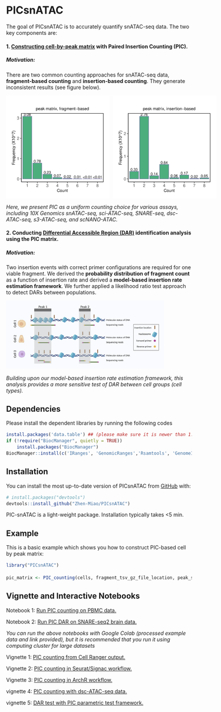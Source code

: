 
<!-- README.md is generated from README.Rmd. Please edit that file -->

# PICsnATAC

<!-- badges: start -->
<!-- badges: end -->

The goal of PICsnATAC is to accurately quantify snATAC-seq data. The two
key components are:

#### 1. <span style="text-decoration:underline">Constructing cell-by-peak matrix</span> with Paired Insertion Counting (PIC).

##### **Motivation**:

There are two common counting approaches for snATAC-seq data,
**fragment-based counting** and **insertion-based counting**. They
generate inconsistent results (see figure below).

<div style="display: flex;">

<img src="man/figures/README-F1c.svg" width="280"  style="margin-right: 10px;">
<img src="man/figures/README-F1d.svg" width="280" >

</div>

*Here, we present PIC as a uniform counting choice for various assays,
including 10X Genomics snATAC-seq, sci-ATAC-seq, SNARE-seq,
dsc-ATAC-seq, s3-ATAC-seq, and scNANO-ATAC.*

#### 2. Conducting <span style="text-decoration:underline">Differential Accessible Region (DAR)</span> identification analysis using the PIC matrix.

##### **Motivation**:

Two insertion events with correct primer configurations are required for
one viable fragment. We derived the **probability distribution of
fragment count** as a function of insertion rate and derived a
**model-based insertion rate estimation framework**. We further applied
a likelihood ratio test approach to detect DARs between populations.

<img src="man/figures/README-F1a.png" style="width:85.0%" />

*Building upon our model-based insertion rate estimation framework, this
analysis provides a more sensitive test of DAR between cell groups (cell
types).*

## Dependencies

Please install the dependent libraries by running the following codes

``` r
install.packages('data.table') ## (please make sure it is newer than 1.8)
if (!require("BiocManager", quietly = TRUE))
    install.packages("BiocManager")
BiocManager::install(c('IRanges', 'GenomicRanges','Rsamtools', 'GenomeInfoDb'))
```

## Installation

You can install the most up-to-date version of PICsnATAC from
[GitHub](https://github.com/Zhen-Miao/PICsnATAC) with:

``` r
# install.packages("devtools")
devtools::install_github("Zhen-Miao/PICsnATAC")
```

PIC-snATAC is a light-weight package. Installation typically takes \<5
min.

## Example

This is a basic example which shows you how to construct PIC-based cell
by peak matrix:

``` r
library("PICsnATAC")

pic_matrix <- PIC_counting(cells, fragment_tsv_gz_file_location, peak_sets)
```

## Vignette and Interactive Notebooks

Notebook 1: [Run PIC counting on PBMC
data.](https://github.com/Zhen-Miao/PICsnATAC/blob/main/vignettes/Run_PIC_counting_on_pbmc_3k_data.ipynb)

Notebook 2: [Run PIC DAR on SNARE-seq2 brain
data.](https://github.com/Zhen-Miao/PICsnATAC/blob/main/vignettes/Run_PIC_on_human_brain_data.ipynb)

*You can run the above notebooks with Google Colab (processed example
data and link provided), but it is recommended that you run it using
computing cluster for large datasets*

Vignette 1: [PIC counting from Cell Ranger
output.](https://htmlpreview.github.io/?https://github.com/Zhen-Miao/PICsnATAC/blob/main/vignettes/vignette-1----PIC-counting-with-10X-Cell-Ranger-output.html)

Vignette 2: [PIC counting in Seurat/Signac
workflow.](https://htmlpreview.github.io/?https://github.com/Zhen-Miao/PICsnATAC/blob/main/vignettes/vignette-2----PIC-counting-in-Seurat-workflow.html)

Vignette 3: [PIC counting in ArchR
workflow.](https://htmlpreview.github.io/?https://github.com/Zhen-Miao/PICsnATAC/blob/main/vignettes/vignette-3----PIC-counting-in-ArchR-workflow.html)

vignette 4: [PIC counting with dsc-ATAC-seq
data.](https://htmlpreview.github.io/?https://github.com/Zhen-Miao/PICsnATAC/blob/main/vignettes/vignette-4----PIC-counting-with-dsc-ATAC-seq-data.html)

vignette 5: [DAR test with PIC parametric test
framework.](https://htmlpreview.github.io/?https://github.com/Zhen-Miao/PICsnATAC/blob/main/vignettes/vignette-5----DAR-analysis-with-PIC-parametric-framework.html)
